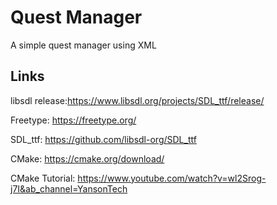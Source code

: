 # Quest Manager
A simple quest manager using XML 

## Links

libsdl release:https://www.libsdl.org/projects/SDL_ttf/release/

Freetype: https://freetype.org/

SDL_ttf: https://github.com/libsdl-org/SDL_ttf

CMake: https://cmake.org/download/

CMake Tutorial: https://www.youtube.com/watch?v=wl2Srog-j7I&ab_channel=YansonTech
